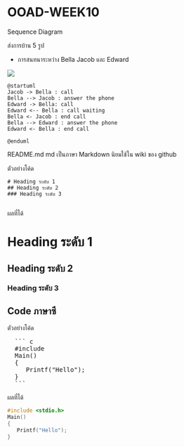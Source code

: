 # OOAD-WEEK10
Sequence Diagram

ส่งการบ้าน 5 รูป
* การสนทนาระหว่าง Bella Jacob และ Edward

![](http://www.plantuml.com/plantuml/img/RO_12O0m34NldI8BP04HAO8NjuWsg12hr4hNjz0IKBmbFxptYRqYXNZlOaQQZmcmWvv521gOISIK1NDSxWsGln87Y2l3kHwUZHbSek0KhMHDMyIN4H9jSVDBDRUeOlRksraTFwLgLxdYDa_veGS0)

 ```
@startuml
Jacob -> Bella : call
Bella --> Jacob : answer the phone
Edward -> Bella: call
Edward <-- Bella : call waiting
Bella <- Jacob : end call
Bella --> Edward : answer the phone
Edward <- Bella : end call

@enduml
 ```





README.md 
md เป็นภาษา Markdown นิยมใช้ใน wiki ของ github 

ตัวอย่างโค้ด
```
# Heading ระดับ 1 
## Heading ระดับ 2
### Heading ระดับ 3
 
```

ผลที่ได้
# Heading ระดับ 1 
## Heading ระดับ 2
### Heading ระดับ 3


## Code ภาษาซี

ตัวอย่างโค้ด
<pre>
  ``` c
  #include <stdio.h>
  Main()
  {
     Printf("Hello");
  }
  ```
</pre> 
ผลที่ได้
  ``` c
  #include <stdio.h>
  Main()
  {
     Printf("Hello");
  }
  ```
 
